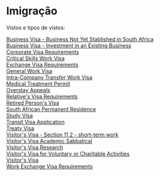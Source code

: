 # Imigração
Vistos e tipos de vistos:

[Business Visa - Business Not Yet Stablished in South Africa](https://www.africadosul.org.br/requires/Business%Visa%-%Business%Not%Yet%Stablished%in%South%Africa.pdf)\
[Business Visa - Investment in an Existing Business](https://www.africadosul.org.br/requires/Business%Visa%-%Investment%in%an%Existing%Business.pdf)\
[Corporate Visa Requirements](https://www.africadosul.org.br/requires/Corporate%Visa%requirements.pdf)\
[Critical Skills Work Visa](https://www.africadosul.org.br/requires/Critical%Skills%Work%Visa.pdf)\
[Exchange Visa Requirements](https://www.africadosul.org.br/requires/Exchange%Visa%requirements.pdf)\
[General Work Visa](https://www.africadosul.org.br/requires/General%Work%Visa.pdf)\
[Intra-Company Transfer Work Visa](https://www.africadosul.org.br/requires/Intra-Company%Transfer%Work%Visa.pdf)\
[Medical Treatment Permit](https://www.africadosul.org.br/requires/Medical%Treatment%Permit.pdf)\
[Overstay Appeals](https://www.africadosul.org.br/requires/Overstay%Appeals.pdf)\
[Relative's Visa Requirements](https://www.africadosul.org.br/requires/Relatives%Visa%requirements.pdf)\
[Retired Person's Visa](https://www.africadosul.org.br/requires/Retired%Persons%visa.pdf)\
[South African Permanent Residence](https://www.africadosul.org.br/requires/South%African%Permanent%Residence.pdf)\
[Study Visa](https://www.africadosul.org.br/requires/StudyVisa.pdf)\
[Transit Visa Application](https://www.africadosul.org.br/requires/Transit%Visa%Application.pdf)\
[Treaty Visa](https://www.africadosul.org.br/requires/Treaty%Visa.pdf)\
[Visitor's Visa - Section 11 2 - short-term work](https://www.africadosul.org.br/requires/Visitors%Visa%-%Section%11%2%-%short-term%work.pdf)\
[Visitor's Visa Academic Sabbatical](https://www.africadosul.org.br/requires/Visitors%Visa%Academic%Sabbatical.pdf)\
[Visitor's Visa Research](https://www.africadosul.org.br/requires/Visitors%Visa%Research.pdf)\
[Visitor's Visa for Voluntary or Charitable Activities](https://www.africadosul.org.br/requires/Visitors%Visa%for%Voluntary%or%Charitable%Activities.pdf)\
[Visitor's Visa](https://www.africadosul.org.br/requires/Visitors%Visa.pdf)\
[Work Exchange Visa Requirements](https://www.africadosul.org.br/requires/Work%Exchange%Visa%requirements.pdf)